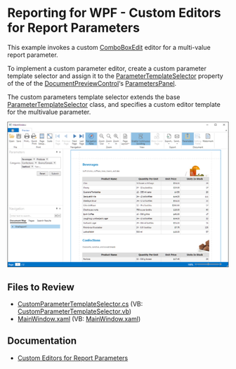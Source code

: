 # Reporting for WPF - Custom Editors for Report Parameters


This example invokes a custom [ComboBoxEdit](https://docs.devexpress.com/WindowsForms/DevExpress.XtraEditors.ComboBoxEdit) editor for a multi-value report parameter.

To implement a custom parameter editor, create a custom parameter template selector and assign it to the [ParameterTemplateSelector](https://docs.devexpress.com/WPF/DevExpress.Xpf.Printing.Parameters.ParametersPanel.ParameterTemplateSelector) property of the of the [DocumentPreviewControl](https://docs.devexpress.com/WPF/DevExpress.Xpf.Printing.DocumentPreviewControl)‘s [ParametersPanel](https://docs.devexpress.com/WPF/DevExpress.Xpf.Printing.Parameters.ParametersPanel). 

The custom parameters template selector extends the base [ParameterTemplateSelector](https://docs.devexpress.com/WPF/DevExpress.Xpf.Printing.Parameters.ParameterTemplateSelector) class, and specifies a custom editor template for the multivalue parameter.

![Screenshot](Images/screenshot.png)
## Files to Review

* [CustomParameterTemplateSelector.cs](./CS/CustomParameterEditorsWPF/CustomParameterTemplateSelector.cs) (VB: [CustomParameterTemplateSelector.vb](./VB/CustomParameterEditorsWPF/CustomParameterTemplateSelector.vb))
* [MainWindow.xaml](./CS/CustomParameterEditorsWPF/MainWindow.xaml) (VB: [MainWindow.xaml](./VB/CustomParameterEditorsWPF/MainWindow.xaml))

## Documentation

* [Custom Editors for Report Parameters](https://docs.devexpress.com/XtraReports/17763/wpf-reporting/wpf-reporting-document-preview/api-and-customization/provide-custom-editors-for-report-parameters)

